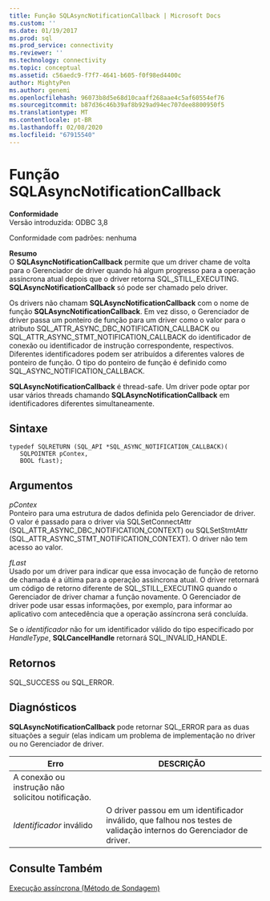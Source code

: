 ```yaml
---
title: Função SQLAsyncNotificationCallback | Microsoft Docs
ms.custom: ''
ms.date: 01/19/2017
ms.prod: sql
ms.prod_service: connectivity
ms.reviewer: ''
ms.technology: connectivity
ms.topic: conceptual
ms.assetid: c56aedc9-f7f7-4641-b605-f0f98ed4400c
author: MightyPen
ms.author: genemi
ms.openlocfilehash: 96073b8d5e68d10caaff268aae4c5af60554ef76
ms.sourcegitcommit: b87d36c46b39af8b929ad94ec707dee8800950f5
ms.translationtype: MT
ms.contentlocale: pt-BR
ms.lasthandoff: 02/08/2020
ms.locfileid: "67915540"
---
```

# <a name="sqlasyncnotificationcallback-function"></a>Função SQLAsyncNotificationCallback
**Conformidade**  
 Versão introduzida: ODBC 3,8  
  
 Conformidade com padrões: nenhuma  
  
 **Resumo**  
 O **SQLAsyncNotificationCallback** permite que um driver chame de volta para o Gerenciador de driver quando há algum progresso para a operação assíncrona atual depois que o driver retorna SQL_STILL_EXECUTING. **SQLAsyncNotificationCallback** só pode ser chamado pelo driver.  
  
 Os drivers não chamam **SQLAsyncNotificationCallback** com o nome de função **SQLAsyncNotificationCallback**. Em vez disso, o Gerenciador de driver passa um ponteiro de função para um driver como o valor para o atributo SQL_ATTR_ASYNC_DBC_NOTIFICATION_CALLBACK ou SQL_ATTR_ASYNC_STMT_NOTIFICATION_CALLBACK do identificador de conexão ou identificador de instrução correspondente, respectivos. Diferentes identificadores podem ser atribuídos a diferentes valores de ponteiro de função. O tipo do ponteiro de função é definido como SQL_ASYNC_NOTIFICATION_CALLBACK.  
  
 **SQLAsyncNotificationCallback** é thread-safe. Um driver pode optar por usar vários threads chamando **SQLAsyncNotificationCallback** em identificadores diferentes simultaneamente.  
  
## <a name="syntax"></a>Sintaxe  
  
```  
typedef SQLRETURN (SQL_API *SQL_ASYNC_NOTIFICATION_CALLBACK)(  
   SQLPOINTER pContex,   
   BOOL fLast);  
```  
  
## <a name="arguments"></a>Argumentos  
 *pContex*  
 Ponteiro para uma estrutura de dados definida pelo Gerenciador de driver. O valor é passado para o driver via SQLSetConnectAttr (SQL_ATTR_ASYNC_DBC_NOTIFICATION_CONTEXT) ou SQLSetStmtAttr (SQL_ATTR_ASYNC_STMT_NOTIFICATION_CONTEXT).  O driver não tem acesso ao valor.  
  
 *fLast*  
 Usado por um driver para indicar que essa invocação de função de retorno de chamada é a última para a operação assíncrona atual. O driver retornará um código de retorno diferente de SQL_STILL_EXECUTING quando o Gerenciador de driver chamar a função novamente. O Gerenciador de driver pode usar essas informações, por exemplo, para informar ao aplicativo com antecedência que a operação assíncrona será concluída.  
  
 Se o *identificador* não for um identificador válido do tipo especificado por *HandleType*, **SQLCancelHandle** retornará SQL_INVALID_HANDLE.  
  
## <a name="returns"></a>Retornos  
 SQL_SUCCESS ou SQL_ERROR.  
  
## <a name="diagnostics"></a>Diagnósticos  
 **SQLAsyncNotificationCallback** pode retornar SQL_ERROR para as duas situações a seguir (elas indicam um problema de implementação no driver ou no Gerenciador de driver.  
  
|Erro|DESCRIÇÃO|  
|-----------|-----------------|  
|A conexão ou instrução não solicitou notificação.||  
|*Identificador* inválido|O driver passou em um identificador inválido, que falhou nos testes de validação internos do Gerenciador de driver.|  
  
## <a name="see-also"></a>Consulte Também  
 [Execução assíncrona (Método de Sondagem)](../../../odbc/reference/develop-app/asynchronous-execution-polling-method.md)

